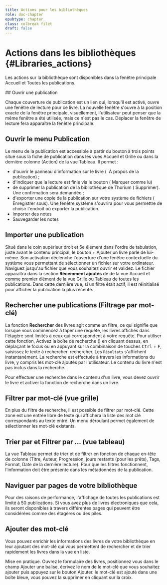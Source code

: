 ```yaml
---
title: Actions pour les bibliothèques
role: doc-chapter
epubtype: chapter
class: colbreak filet
draft: false
---
```


# Actions dans les bibliothèques {#Libraries_actions}

Les actions sur la bibliothèque sont disponibles dans la fenêtre principale <span class="ui_button">Accueil</span> et <span class="ui_button">Toutes les publications</span>.


<section class="filet">

## Ouvrir une publication

Chaque couverture de publication est un lien qui, lorsqu'il est activé, ouvre une fenêtre de lecture pour ce livre. 
La nouvelle fenêtre s'ouvre à la position exacte de la fenêtre principale, visuellement, l'utilisateur peut penser que la même fenêtre a été utilisée, mais ce n'est pas le cas. Déplacer la
fenêtre de lecture fera apparaître la fenêtre principale.

</section>
<section class="filet">

## Ouvrir le menu Publication
Le menu de la publication est accessible à partir du bouton à trois points <img src="../../resources/images/threedot.svg" class="icon"  alt="" role="presentation"/> situé
sous la fiche de publication dans les vues <span class="ui_button">Accueil</span> et <span class="ui_button">Grille</span> ou dans la dernière colonne (Action) de la vue <span class="ui_button">Tableau</span>.
Il permet :
- d'ouvrir le panneau d'information sur le livre (
<img src="../../resources/images/info-icon.svg" class="icon" alt="" role="presentation"/><span class="ui_button"> À propos de la publication</span>) ;
- d'indiquer que la lecture est finie via le bouton
(<img src="../../resources/images/doubleCheck-icon.svg" class="icon" alt="" role="presentation"/><span class="ui_button"> Marquer comme lu</span>)
- de supprimer la publication de la bibliothèque de Thorium
(<img src="../../resources/images/bin-icon.svg" class="icon" alt="" role="presentation"/> <span class="ui_button"> Supprimer</span>). Une confirmation sera demandée ;
- d'exporter une copie de la publication sur votre système de fichiers
(<img src="../../resources/images/SaveAs-icon.svg" class="icon" alt="" role="presentation"/> <span class="ui_button">Enregistrer sous</span>).
Une fenêtre système s'ouvrira pour vous permettre de choisir l'endroit où exporter la publication.
- <span class="ui_button">Importer des notes</span>
- <span class="ui_button">Sauvegarder les notes</span>


</section>
<section class="filet">

## Importer une publication

Situé dans le coin supérieur droit et 5e élément dans l'ordre de tabulation, juste avant le contenu principal, le bouton <span class= ui_button>+ Ajouter un livre</span> parle de lui-même. 
Son activation déclenche 
l'ouverture d'une fenêtre contextuelle du système vous permettant de sélectionner un
fichier sur votre ordinateur. Naviguez jusqu'au fichier que vous souhaitez ouvrir 
et validez. Le fichier apparaîtra dans la section **Récemment ajoutés** de
de la vue <span class="ui_button">Accueil</span> et comme premier élément de la vue <span class="ui_button">Grille</span> ou <span class="ui_button">Tableau</span> de toutes les publications. Dans cette dernière vue, si un filtre était actif, il est réinitialisé pour afficher la publication la plus récente.


</section>
<section class="filet">

## Rechercher une publications (Filtrage par mot-clé)

La fonction **Rechercher** des livres agit comme un filtre, ce qui signifie que lorsque vous commencez à taper une requête, les livres affichés dans l'étagère sont limités à ceux qui correspondent à votre requête.
Pour utiliser cette fonction,
Activez la boîte de recherche
(<img src="../../resources/images/search-icon.svg" class="icon" alt="" role="presentation"/>) en cliquant dessus, en déplaçant le focus ou en appuyant sur la combinaison de touches <kbd>Ctrl</kbd> + <kbd>F</kbd>, saisissez le texte à rechercher.
rechercher. Les `Résultats` s'affichent instantanément. La recherche est effectuée
à travers les informations du livre, y compris les mot-clé ajoutés par l'utilisateur. 
Le contenu du livre n'est pas inclus dans la recherche.

<aside class="framed">Pour effectuer une recherche
dans le contenu d'un livre, vous devez ouvrir le livre et activer la fonction de recherche dans un livre.
</aside>


</section>
<section class="filet">

## Filtrer par mot-clé (vue grille)

En plus du filtre de recherche, il est possible de filtrer par <img src="../../resources/images/tag-icon.svg" class="icon" alt="" role="presentation"/>mot-clé. Cette zone est une entrée libre de texte qui affichera la liste des mot clé correspondants au texte entré. Un menu déroulant permet également de sélectionner les mot-clé existants.


</section>
<section class="filet">

## Trier par et Filtrer par ... (vue tableau)

La vue <span class="ui_button">Tableau</span> permet de trier et de filtrer en fonction de chaque en-tête de 
colonne (<span class="ui_button">Titre</span>, <span class="ui_button">Auteur</span>, <span class="ui_button">Progression</span>, <span class="ui_button">jours restants</span> (pour les prêts), <span class="ui_button"> Tags</span>, <span class="ui_button">Format</span>, <span class="ui_button">Date de la dernière lecture</span>).
Pour que les filtres
fonctionnent, l'information doit être présente dans les métadonnées de la publication.


</section>
<section class="filet">

## Naviguer par pages de votre bibliothèque

Pour des raisons de performance, l'affichage de toutes les publications est limité à 50 publications.
Si vous avez plus de livres électroniques que cela, ils seront
disponibles à travers différentes pages qui peuvent être considérées comme des étagères
ou des piles.


</section>
<section class="filet">

## Ajouter des mot-clé

Vous pouvez enrichir les informations des livres de votre bibliothèque en
leur ajoutant des <span class="ui_button">mot-clé</span> qui vous permettent de rechercher et de trier rapidement
les livres dans la vue en liste. 

<div class="framed">Mise en pratique. Ouvrez le formulaire des livres,
positionnez vous dans le champ <span class="ui_button">Ajouter une balise</span>, écrivez le nom de le mot-clé que vous souhaitez ajouter puis appuyez sur le bouton  <span class="ui_button">Ajouter</span>. le mot-clé est ajouté dans une boîte bleue, vous pouvez la supprimer en cliquant sur la croix.
</div>


</section>
